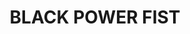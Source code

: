 ---
pid: MX158
title: BLACK POWER FIST
location_transcription: multiple, all over
zipcode: '19139'
outside_phl: 
neighborhood: Walnut Hill
age: '23'
age_range: 20-29
instagram: 
image_file_name: MX_158.jpg
proposal_transcription: A big old black fist
topic: African Americans,Unity
topic_summary: 0, 0
type: Sculpture Statue
keywords_other: Fist
credit: 
image_labels: A fist
twitter: 
facebook: 
permalink: "/monuments/mx158/"
layout: item-page
---